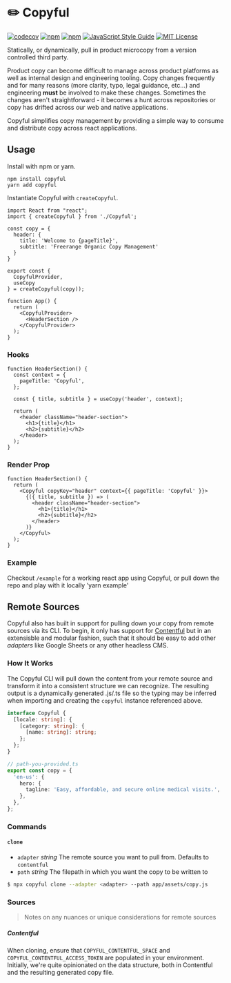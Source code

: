 # ✏️ Copyful

[![codecov](https://codecov.io/gh/heydoctor/copyful/branch/master/graph/badge.svg?token=KRQ62D1GW7)](https://codecov.io/gh/heydoctor/copyful)
[![npm](https://img.shields.io/npm/v/copyful.svg)](https://www.npmjs.com/package/copyful)
[![npm](https://img.shields.io/npm/dm/copyful.svg)](https://npm-stat.com/charts.html?package=copyful&from=2017-05-19)
[![JavaScript Style Guide](https://img.shields.io/badge/code%20style-prettier-brightgreen.svg)](http://standardjs.com/)
[![MIT License](https://img.shields.io/npm/l/copyful.svg?style=flat-square)](https://github.com/heydoctor/copyful/blob/master/LICENSE)

Statically, or dynamically, pull in product microcopy from a version controlled third party.

Product copy can become difficult to manage across product platforms as well as internal design and engineering tooling. Copy changes frequently and for many reasons (more clarity, typo, legal guidance, etc...) and engineering **must** be involved to make these changes. Sometimes the changes aren't straightforward - it becomes a hunt across repositories or copy has drifted across our web and native applications.

Copyful simplifies copy management by providing a simple way to consume and distribute copy across react applications.

## Usage

Install with npm or yarn.

```
npm install copyful
yarn add copyful
```

Instantiate Copyful with `createCopyful`.

```tsx
import React from "react";
import { createCopyful } from './Copyful';

const copy = {
  header: {
    title: 'Welcome to {pageTitle}',
    subtitle: 'Freerange Organic Copy Management'
  }
}

export const {
  CopyfulProvider,
  useCopy
} = createCopyful(copy));

function App() {
  return (
    <CopyfulProvider>
      <HeaderSection />
    </CopyfulProvider>
  );
}
```

### Hooks

```tsx
function HeaderSection() {
  const context = {
    pageTitle: 'Copyful',
  };

  const { title, subtitle } = useCopy('header', context);

  return (
    <header className="header-section">
      <h1>{title}</h1>
      <h2>{subtitle}</h2>
    </header>
  );
}
```

### Render Prop

```tsx
function HeaderSection() {
  return (
    <Copyful copyKey="header" context={{ pageTitle: 'Copyful' }}>
      {({ title, subtitle }) => (
        <header className="header-section">
          <h1>{title}</h1>
          <h2>{subtitle}</h2>
        </header>
      )}
    </Copyful>
  );
}
```

### Example

Checkout `/example` for a working react app using Copyful, or pull down the repo and play with it locally
'yarn example'

## Remote Sources

Copyful also has built in support for pulling down your copy from remote sources via its CLI. To begin, it only has support for [Contentful](https://www.contentful.com) but in an extensisble and modular fashion, such that it should be easy to add other _adapters_ like Google Sheets or any other headless CMS.

### How It Works

The Copyful CLI will pull down the content from your remote source and transform it into a consistent structure we can recognize. The resulting output is a dynamically generated .js/.ts file so the typing may be inferred when importing and creating the `copyful` instance referenced above.

```ts
interface Copyful {
  [locale: string]: {
    [category: string]: {
      [name: string]: string;
    };
  };
}

// path-you-provided.ts
export const copy = {
  'en-us': {
    hero: {
      tagline: 'Easy, affordable, and secure online medical visits.',
    },
  },
};
```

### Commands

#### `clone`

- `adapter` _string_ The remote source you want to pull from. Defaults to `contentful`
- `path` _string_ The filepath in which you want the copy to be written to

```sh
$ npx copyful clone --adapter <adapter> --path app/assets/copy.js
```

### Sources

> Notes on any nuances or unique considerations for remote sources

##### Contentful

When cloning, ensure that `COPYFUL_CONTENTFUL_SPACE` and `COPYFUL_CONTENTFUL_ACCESS_TOKEN` are populated in your environment. Initially, we're quite opinionated on the data structure, both in Contentful and the resulting generated copy file.
